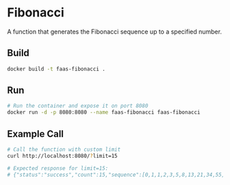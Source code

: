 # Fibonacci

A function that generates the Fibonacci sequence up to a specified number.

## Build

```bash
docker build -t faas-fibonacci .
```

## Run

```bash
# Run the container and expose it on port 8080
docker run -d -p 8080:8080 --name faas-fibonacci faas-fibonacci
```

## Example Call

```bash
# Call the function with custom limit
curl http://localhost:8080/?limit=15

# Expected response for limit=15:
# {"status":"success","count":15,"sequence":[0,1,1,2,3,5,8,13,21,34,55,89,144,233,377]}
```
